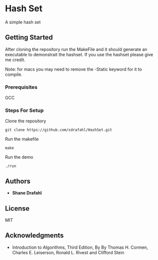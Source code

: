 # Hash Set

A simple hash set

## Getting Started

After cloning the repository run the MakeFile and it should generate an executable to demonstrait the hashset. If you use the hashset please give me credit.

Note: for macs you may need to remove the -Static keyword for it to compile.

### Prerequisites

GCC


### Steps For Setup

Clone the repository

```
git clone https://github.com/sdrafahl/HashSet.git
```

Run the makefile

```
make
```

Run the demo

```
./run
```

## Authors

* **Shane Drafahl**

## License

MIT

## Acknowledgments

* Introduction to Algorithms, Third Edition, By By Thomas H. Cormen, Charles E. Leiserson, Ronald L. Rivest and Clifford Stein
